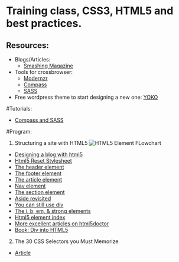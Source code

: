 Training class, CSS3, HTML5 and best practices.
===============================================

Resources:
----------
- Blogs/Articles:
  * [Smashing Magazine](http://smashingmagazine.com)
- Tools for crossbrowser:
  * [Modernzr](http://modernizr.com)
  * [Compass](http://compass-style.org/)
  * [SASS](http://sass-lang.com)
- Free wordpress theme to start designing a new one: [YOKO](http://www.smashingmagazine.com/2011/06/07/free-html5-css3-wordpress-3-1-theme-with-responsive-layout-yoko/)


#Tutorials:
- [Compass and SASS](https://github.com/niclupien/compass-examples)

#Program:
1. Structuring a site with HTML5
  ![HTML5 Element FLowchart](http://html5doctor.com/downloads/h5d-sectioning-flowchart.png "Sectioning content elements and friends")
  - [Designing a blog with html5](http://html5doctor.com/designing-a-blog-with-html5/)
  - [Html5 Reset Stylesheet](http://html5doctor.com/html-5-reset-stylesheet/)
  - [The header element](http://html5doctor.com/the-header-element/)
  - [The footer element](http://html5doctor.com/the-footer-element-update/)
  - [The article element](http://html5doctor.com/the-nsfw-element/)
  - [Nav element](http://html5doctor.com/nav-element/)
  - [The section element](http://html5doctor.com/the-section-element/)
  - [Aside revisited](http://html5doctor.com/aside-revisited/)
  - [You can still use div](http://html5doctor.com/you-can-still-use-div/)
  - [The i, b, em, & strong elements](http://html5doctor.com/i-b-em-strong-element/)
  - [Html5 element index](http://html5doctor.com/element-index/)
  - [More excellent articles on html5doctor](http://html5doctor.com/article-archive/)
  - [Book: Div into HTML5](http://diveinto.html5doctor.com/)

2. The 30 CSS Selectors you Must Memorize 
  - [Article](http://net.tutsplus.com/tutorials/html-css-techniques/the-30-css-selectors-you-must-memorize/)
